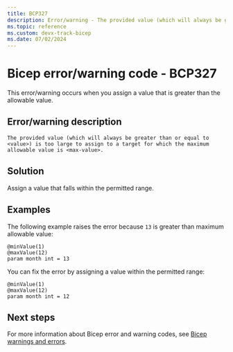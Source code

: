 ```yaml
---
title: BCP327
description: Error/warning - The provided value (which will always be greater than or equal to <value>) is too large to assign to a target for which the maximum allowable value is <max-value>.
ms.topic: reference
ms.custom: devx-track-bicep
ms.date: 07/02/2024
---
```


# Bicep error/warning code - BCP327

This error/warning occurs when you assign a value that is greater than the allowable value.

## Error/warning description

`The provided value (which will always be greater than or equal to <value>) is too large to assign to a target for which the maximum allowable value is <max-value>.`

## Solution

Assign a value that falls within the permitted range.

## Examples

The following example raises the error because `13` is greater than maximum allowable value:

```bicep
@minValue(1)
@maxValue(12)
param month int = 13

```

You can fix the error by assigning a value within the permitted range:

```bicep
@minValue(1)
@maxValue(12)
param month int = 12

```

## Next steps

For more information about Bicep error and warning codes, see [Bicep warnings and errors](./bicep-error-codes.md).